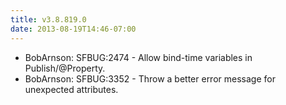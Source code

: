 ```yaml
---
title: v3.8.819.0
date: 2013-08-19T14:46-07:00
---
```

* BobArnson: SFBUG:2474 - Allow bind-time variables in Publish/@Property.
* BobArnson: SFBUG:3352 - Throw a better error message for unexpected attributes.